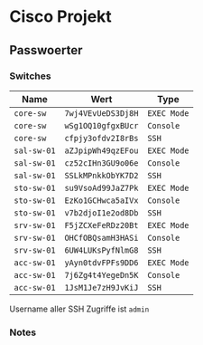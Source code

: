 # Cisco Projekt

## Passwoerter

### Switches

| Name        | Wert               | Type        |
| ----------- | ------------------ | ----------- |
| `core-sw`   | `7wj4VEvUeDS3Dj8H` | `EXEC Mode` |
| `core-sw`   | `wSg1OQ10gfgxBUcr` | `Console`   |
| `core-sw`   | `cfpjy3ofdv2I8rBs` | `SSH`       |
| `sal-sw-01` | `aZJpipWh49qzEFou` | `EXEC Mode` |
| `sal-sw-01` | `cz52cIHn3GU9o06e` | `Console`   |
| `sal-sw-01` | `SSLkMPnkkObYK7D2` | `SSH`       |
| `sto-sw-01` | `su9VsoAd99JaZ7Pk` | `EXEC Mode` |
| `sto-sw-01` | `EzKo1GCHwca5aIVx` | `Console`   |
| `sto-sw-01` | `v7b2djoI1e2od8Db` | `SSH`       |
| `srv-sw-01` | `F5jZCXeFeRDz20Bt` | `EXEC Mode` |
| `srv-sw-01` | `OHCfOBQsamH3HASi` | `Console`   |
| `srv-sw-01` | `6UW4LUKsPyfNlmG8` | `SSH`       |
| `acc-sw-01` | `yAyn0tdvFPFs9DD6` | `EXEC Mode` |
| `acc-sw-01` | `7j6Zg4t4YegeDn5K` | `Console`   |
| `acc-sw-01` | `1JsM1Je7zH9JvKiJ` | `SSH`       |

Username aller SSH Zugriffe ist `admin`

### Notes